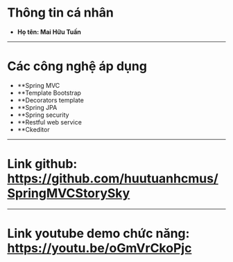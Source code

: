 # Thông tin cá nhân
* **Họ tên: Mai Hữu Tuấn**
----
# Các công nghệ áp dụng
* **Spring MVC
* **Template Bootstrap
* **Decorators template
* **Spring JPA
* **Spring security
* **Restful web service
* **Ckeditor 
----
# Link github: <https://github.com/huutuanhcmus/SpringMVCStorySky>
----
# Link youtube demo chức năng: <https://youtu.be/oGmVrCkoPjc>